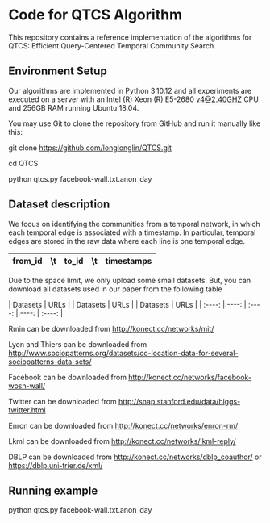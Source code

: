 # Code for QTCS Algorithm

This repository contains a reference implementation of the algorithms for QTCS: Efficient Query-Centered Temporal Community Search.


## Environment Setup

Our algorithms are implemented in Python 3.10.12 and all experiments are executed on a server with  an Intel (R) Xeon (R) E5-2680  v4@2.40GHZ  CPU and 256GB RAM running Ubuntu 18.04. 

You may use Git to clone the repository from GitHub and run it manually like this:

git clone https://github.com/longlonglin/QTCS.git

cd QTCS

python qtcs.py  facebook-wall.txt.anon_day

## Dataset description
We focus on identifying the communities from a temporal network, in which each temporal edge is associated with a timestamp. In particular, temporal edges are stored in the raw data where each line is one temporal edge.
 
| from_id | \t  | to_id    | \t  |  timestamps  |
| :----:  |:----: | :----:   |:----:   | :----: |


Due to the space limit, we only upload some small datasets. But, you can download all datasets used in our paper from the following table



| Datasets | URLs  |
| Datasets | URLs  |
| Datasets | URLs  |
| :----:  |:----: | :----:   |:----:   | :----: |

Rmin can be downloaded from http://konect.cc/networks/mit/

Lyon and Thiers can be downloaded from http://www.sociopatterns.org/datasets/co-location-data-for-several-sociopatterns-data-sets/

Facebook can be downloaded from  http://konect.cc/networks/facebook-wosn-wall/

Twitter can be downloaded from http://snap.stanford.edu/data/higgs-twitter.html

Enron can be downloaded from http://konect.cc/networks/enron-rm/

Lkml can be downloaded from http://konect.cc/networks/lkml-reply/

DBLP can be downloaded from http://konect.cc/networks/dblp_coauthor/ or https://dblp.uni-trier.de/xml/ 

## Running example
python qtcs.py  facebook-wall.txt.anon_day





